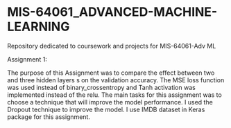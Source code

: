 # MIS-64061_ADVANCED-MACHINE-LEARNING
Repository dedicated to coursework and projects for MIS-64061-Adv ML


Assignment 1:

The purpose of this Assignment was to compare the effect between two and three hidden layers s on the validation accuracy. The MSE loss function was used instead of binary_crossentropy and Tanh activation was implemented instead of the relu.  The main tasks for this assignment was to choose a technique that will improve the model performance. I used the Dropout technique to improve the model. I use IMDB dataset in Keras package for this assignment.
